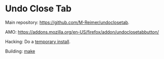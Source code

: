 Undo Close Tab
====================

Main repository: https://github.com/M-Reimer/undoclosetab.

AMO: https://addons.mozilla.org/en-US/firefox/addon/undoclosetabbutton/

Hacking: Do a [temporary install](https://developer.mozilla.org/en-US/Add-ons/WebExtensions/Temporary_Installation_in_Firefox).

Building: [make](https://www.gnu.org/software/make/)
